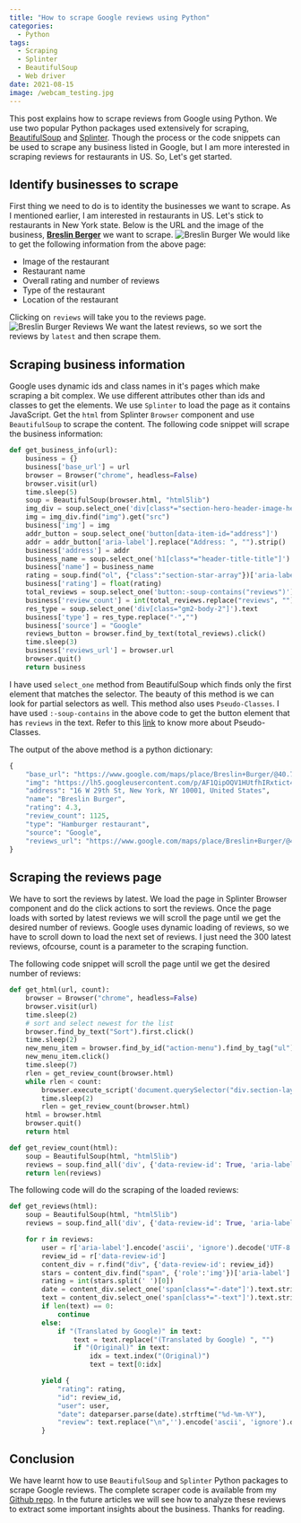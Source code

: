 ```yaml
---
title: "How to scrape Google reviews using Python"
categories:
  - Python
tags:
  - Scraping
  - Splinter
  - BeautifulSoup
  - Web driver
date: 2021-08-15
image: /webcam_testing.jpg
---
```

This post explains how to scrape reviews from Google using Python. We use two popular Python packages used extensively for scraping, [BeautifulSoup](https://www.crummy.com/software/BeautifulSoup/bs4/doc/) and [Splinter](https://splinter.readthedocs.io/en/latest/). Though the process or the code snippets can be used to scrape any business listed in Google, but I am more interested in scraping reviews for restaurants in US. So, Let's get started.

## Identify businesses to scrape
First thing we need to do is to identity the businesses we want to scrape. As I mentioned earlier, I am interested in restaurants in US. Let's stick to restaurants in New York state. Below is the URL and the image of the business, [**Breslin Berger**](https://www.google.com/maps/place/Breslin+Burger/@40.745568,-73.990283,17z/data=!4m5!3m4!1s0x89c259a61b874f57:0xc5fd887f907ea722!8m2!3d40.745568!4d-73.988089) we want to scrape.
![Breslin Burger](/breslin_burger.png "Breslin Burger")
We would like to get the following information from the above page:
* Image of the restaurant
* Restaurant name
* Overall rating and number of reviews
* Type of the restaurant
* Location of the restaurant

Clicking on `reviews` will take you to the reviews page.
![Breslin Burger Reviews](/breslin_burger_reviews.png "Breslin Burger Reviews")
We want the latest reviews, so we sort the reviews by `latest` and then scrape them.

## Scraping business information
Google uses dynamic ids and class names in it's pages which make scraping a bit complex. We use different attributes other than ids and classes to get the elements. We use `Splinter` to load the page as it contains JavaScript. Get the `html` from Splinter `Browser` component and use `BeautifulSoup` to scrape the content. The following code snippet will scrape the business information:

```python
def get_business_info(url):
    business = {}
    business['base_url'] = url
    browser = Browser("chrome", headless=False)
    browser.visit(url)
    time.sleep(5)
    soup = BeautifulSoup(browser.html, "html5lib")
    img_div = soup.select_one('div[class*="section-hero-header-image-hero-container"]')
    img = img_div.find("img").get("src")
    business['img'] = img
    addr_button = soup.select_one('button[data-item-id="address"]')
    addr = addr_button['aria-label'].replace("Address: ", "").strip()
    business['address'] = addr
    business_name = soup.select_one('h1[class*="header-title-title"]').text.strip()
    business['name'] = business_name
    rating = soup.find("ol", {"class":"section-star-array"})['aria-label'].replace("stars", "").strip()
    business['rating'] = float(rating)
    total_reviews = soup.select_one('button:-soup-contains("reviews")').text
    business['review_count'] = int(total_reviews.replace("reviews", "").strip().replace(",","")) 
    res_type = soup.select_one('div[class="gm2-body-2"]').text
    business['type'] = res_type.replace("·","")
    business['source'] = "Google"
    reviews_button = browser.find_by_text(total_reviews).click()
    time.sleep(3)
    business['reviews_url'] = browser.url
    browser.quit()
    return business
```
I have used `select_one` method from BeautifulSoup which finds only the first element that matches the selector. The beauty of this method is we can look for partial selectors as well. This method also uses `Pseudo-Classes`. I have used `:-soup-contains` in the above code to get the button element that has `reviews` in the text. Refer to this [link](https://facelessuser.github.io/soupsieve/selectors/pseudo-classes/) to know more about Pseudo-Classes.

The output of the above method is a python dictionary:
```python
{
    "base_url": "https://www.google.com/maps/place/Breslin+Burger/@40.745568,-73.990283,17z/data=!3m1!4b1!4m5!3m4!1s0x89c259a61b874f57:0xc5fd887f907ea722!8m2!3d40.745568!4d-73.988089",
    "img": "https://lh5.googleusercontent.com/p/AF1QipOQV1HUtfhIRxtict4owToQkQpQHbCJZ_KsW83e=w491-h240-k-no",
    "address": "16 W 29th St, New York, NY 10001, United States",
    "name": "Breslin Burger",
    "rating": 4.3,
    "review_count": 1125,
    "type": "Hamburger restaurant",
    "source": "Google",
    "reviews_url": "https://www.google.com/maps/place/Breslin+Burger/@40.745568,-73.9902777,17z/data=!4m7!3m6!1s0x89c259a61b874f57:0xc5fd887f907ea722!8m2!3d40.745568!4d-73.988089!9m1!1b1"
}
```
## Scraping the reviews page
We have to sort the reviews by latest. We load the page in Splinter Browser component and do the click actions to sort the reviews. Once the page loads with sorted by latest reviews we will scroll the page until we get the desired number of reviews. Google uses dynamic loading of reviews, so we have to scroll down to load the next set of reviews. I just need the 300 latest reviews, ofcourse, count is a parameter to the scraping function.

The following code snippet will scroll the page until we get the desired number of reviews:
```python
def get_html(url, count):
    browser = Browser("chrome", headless=False)
    browser.visit(url)
    time.sleep(2)
    # sort and select newest for the list
    browser.find_by_text("Sort").first.click()
    time.sleep(2)
    new_menu_item = browser.find_by_id("action-menu").find_by_tag("ul").find_by_tag("li")[1]
    new_menu_item.click()
    time.sleep(7)
    rlen = get_review_count(browser.html)
    while rlen < count:
        browser.execute_script('document.querySelector("div.section-layout.section-scrollbox").scrollTop = document.querySelector("div.section-layout.section-scrollbox").scrollHeight')
        time.sleep(2)
        rlen = get_review_count(browser.html)
    html = browser.html
    browser.quit()
    return html

def get_review_count(html):
    soup = BeautifulSoup(html, "html5lib")
    reviews = soup.find_all('div', {'data-review-id': True, 'aria-label': True})
    return len(reviews)
```
The following code will do the scraping of the loaded reviews:
```python
def get_reviews(html):
    soup = BeautifulSoup(html, "html5lib")
    reviews = soup.find_all('div', {'data-review-id': True, 'aria-label': True})

    for r in reviews:   
        user = r['aria-label'].encode('ascii', 'ignore').decode('UTF-8')
        review_id = r['data-review-id']
        content_div = r.find("div", {'data-review-id': review_id})
        stars = content_div.find("span", {'role':'img'})['aria-label'].strip()
        rating = int(stars.split(' ')[0])
        date = content_div.select_one('span[class*="-date"]').text.strip()
        text = content_div.select_one('span[class*="-text"]').text.strip()
        if len(text) == 0:
            continue
        else:
            if "(Translated by Google)" in text: 
                text = text.replace("(Translated by Google) ", "")
                if "(Original)" in text:
                    idx = text.index("(Original)")
                    text = text[0:idx]

        yield {
            "rating": rating,
            "id": review_id,
            "user": user,
            "date": dateparser.parse(date).strftime("%d-%m-%Y"),
            "review": text.replace("\n",'').encode('ascii', 'ignore').decode('UTF-8')
        }
```
## Conclusion
We have learnt how to use `BeautifulSoup` and `Splinter` Python packages to scrape Google reviews. The complete scraper code is available from my [Github repo](https://github.com/saisyam/reviews-scraper). In the future articles we will see how to analyze these reviews to extract some important insights about the business. Thanks for reading. 
